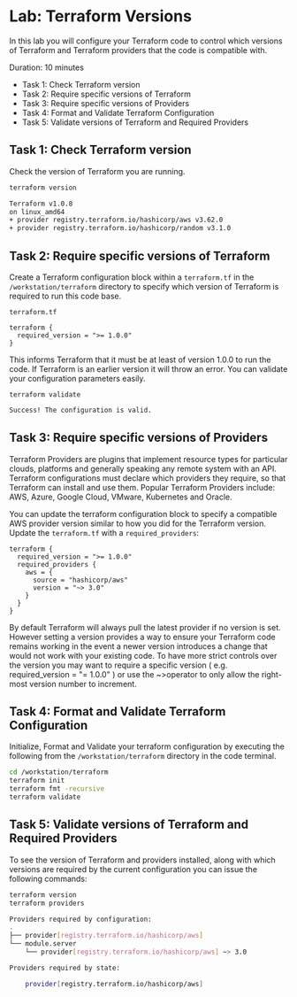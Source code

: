 # Lab: Terraform Versions

In this lab you will configure your Terraform code to control which versions of Terraform and Terraform providers that the code is compatible with.

Duration: 10 minutes

- Task 1: Check Terraform version
- Task 2: Require specific versions of Terraform
- Task 3: Require specific versions of Providers
- Task 4: Format and Validate Terraform Configuration
- Task 5: Validate versions of Terraform and Required Providers

## Task 1: Check Terraform version

Check the version of Terraform you are running.

```bash
terraform version
```

```bash
Terraform v1.0.8
on linux_amd64
+ provider registry.terraform.io/hashicorp/aws v3.62.0
+ provider registry.terraform.io/hashicorp/random v3.1.0
```

## Task 2: Require specific versions of Terraform

Create a Terraform configuration block within a `terraform.tf` in the `/workstation/terraform` directory to specify which version of Terraform is required to run this code base.

`terraform.tf`

```hcl
terraform {
  required_version = ">= 1.0.0"
}
```

This informs Terraform that it must be at least of version 1.0.0 to run the code. If Terraform is an earlier version it will throw an error. You can validate your configuration parameters easily.

```
terraform validate
```

```bash
Success! The configuration is valid.
```

## Task 3: Require specific versions of Providers

Terraform Providers are plugins that implement resource types for particular clouds, platforms and generally speaking any remote system with an API. Terraform configurations must declare which providers they require, so that Terraform can install and use them. Popular Terraform Providers include: AWS, Azure, Google Cloud, VMware, Kubernetes and Oracle.

You can update the terraform configuration block to specify a compatible AWS provider version similar to how you did for the Terraform version. Update the `terraform.tf` with a `required_providers`:

```hcl
terraform {
  required_version = ">= 1.0.0"
  required_providers {
    aws = {
      source = "hashicorp/aws"
      version = "~> 3.0"
    }
  }
}
```

By default Terraform will always pull the latest provider if no version is set. However setting a version provides a way to ensure your Terraform code remains working in the event a newer version introduces a change that
would not work with your existing code. To have more strict controls over the version you may want to require a specific version ( e.g. required_version = "= 1.0.0" ) or use the ~>operator to only allow the right-most version number to increment.

## Task 4: Format and Validate Terraform Configuration

Initialize, Format and Validate your terraform configuration by executing the following from the `/workstation/terraform` directory in the code terminal.

```bash
cd /workstation/terraform
terraform init
terraform fmt -recursive
terraform validate
```

## Task 5: Validate versions of Terraform and Required Providers

To see the version of Terraform and providers installed, along with which versions are required by the current configuration you can issue the following commands:

```bash
terraform version
terraform providers
```

```bash
Providers required by configuration:
.
├── provider[registry.terraform.io/hashicorp/aws]
└── module.server
    └── provider[registry.terraform.io/hashicorp/aws] ~> 3.0

Providers required by state:

    provider[registry.terraform.io/hashicorp/aws]
```
